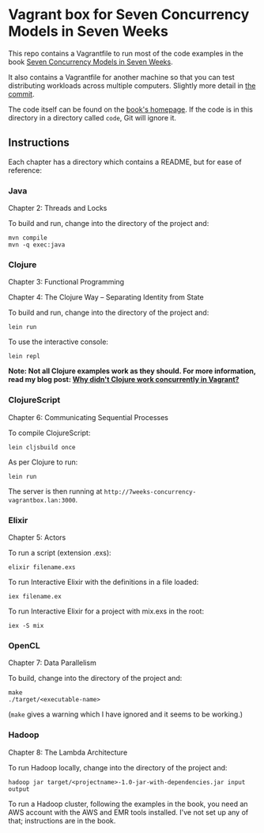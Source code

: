 # Vagrant box for Seven Concurrency Models in Seven Weeks

This repo contains a Vagrantfile to run most of the code examples in the book [Seven Concurrency Models in Seven Weeks](https://pragprog.com/titles/pb7con/seven-concurrency-models-in-seven-weeks/).

It also contains a Vagrantfile for another machine so that you can test distributing workloads across multiple computers. Slightly more detail in [the commit](https://github.com/annashipman/7weeks-concurrency/commit/69193a).

The code itself can be found on the [book's homepage](https://pragprog.com/titles/pb7con/seven-concurrency-models-in-seven-weeks/). If the code is in this directory in a directory called `code`, Git will ignore it.

## Instructions

Each chapter has a directory which contains a README, but for ease of reference:

### Java

Chapter 2: Threads and Locks

To build and run, change into the directory of the project and:

    mvn compile
    mvn -q exec:java

### Clojure

Chapter 3: Functional Programming

Chapter 4: The Clojure Way – Separating Identity from State

To build and run, change into the directory of the project and:

    lein run

To use the interactive console:

    lein repl

**Note: Not all Clojure examples work as they should. For more information, read my blog post: [Why didn't Clojure work concurrently in Vagrant?](https://www.annashipman.co.uk/jfdi/clojure-vagrant.html)**

### ClojureScript

Chapter 6: Communicating Sequential Processes

To compile ClojureScript:

    lein cljsbuild once

As per Clojure to run:

    lein run

The server is then running at `http://7weeks-concurrency-vagrantbox.lan:3000`.

### Elixir

Chapter 5: Actors

To run a script (extension .exs):

    elixir filename.exs

To run Interactive Elixir with the definitions in a file loaded:

    iex filename.ex

To run Interactive Elixir for a project with mix.exs in the root:

    iex -S mix

### OpenCL

Chapter 7: Data Parallelism

To build, change into the directory of the project and:

    make
    ./target/<executable-name>

(`make` gives a warning which I have ignored and it seems to be working.)


### Hadoop

Chapter 8: The Lambda Architecture

To run Hadoop locally, change into the directory of the project and:

    hadoop jar target/<projectname>-1.0-jar-with-dependencies.jar input output

To run a Hadoop cluster, following the examples in the book, you need an AWS account with the AWS and EMR tools installed. I've not set up any of that; instructions are in the book.
